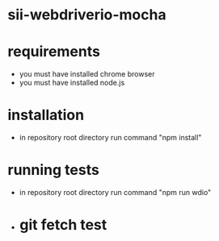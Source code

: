 # sii-webdriverio-mocha

# requirements
- you must have installed chrome browser
- you must have installed node.js

# installation 
- in repository root directory run command "npm install"

# running tests
- in repository root directory run command "npm run wdio"

- # git fetch test

